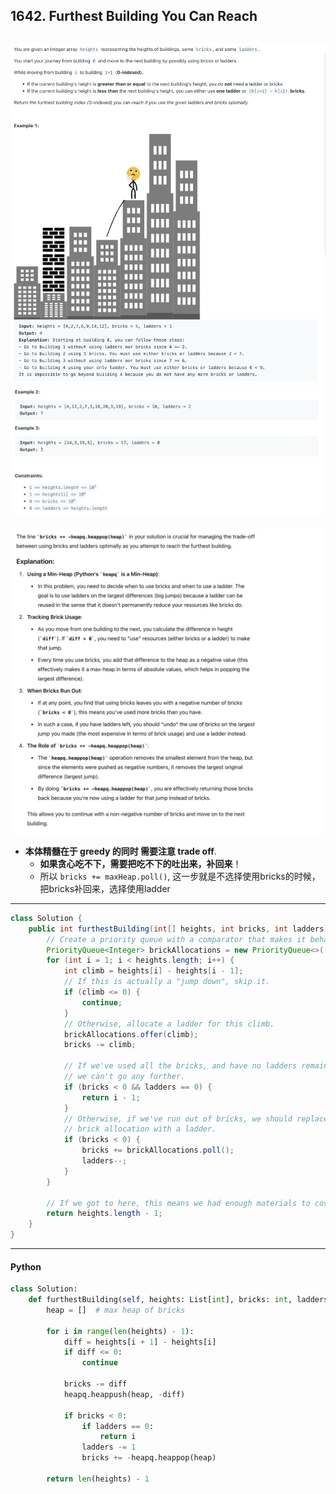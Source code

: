 ## 1642. Furthest Building You Can Reach
![](img/2024-08-25-15-39-42.png)
![](img/2024-08-25-15-40-01.png)
---

![](img/2024-08-25-15-50-57.png)

- **本体精髓在于 greedy 的同时 需要注意 trade off**. 
  - **如果贪心吃不下，需要把吃不下的吐出来，补回来**！
  - 所以 `bricks += maxHeap.poll()`, 这一步就是不选择使用bricks的时候，把bricks补回来，选择使用ladder 
---

```java
class Solution {
    public int furthestBuilding(int[] heights, int bricks, int ladders) {
        // Create a priority queue with a comparator that makes it behave as a max-heap.
        PriorityQueue<Integer> brickAllocations = new PriorityQueue<>((a, b) -> b - a);
        for (int i = 1; i < heights.length; i++) {
            int climb = heights[i] - heights[i - 1];
            // If this is actually a "jump down", skip it.
            if (climb <= 0) {
                continue;
            }
            // Otherwise, allocate a ladder for this climb.
            brickAllocations.offer(climb);
            bricks -= climb;

            // If we've used all the bricks, and have no ladders remaining, then
            // we can't go any further.
            if (bricks < 0 && ladders == 0) {
                return i - 1;
            }
            // Otherwise, if we've run out of bricks, we should replace the largest
            // brick allocation with a ladder.
            if (bricks < 0) {
                bricks += brickAllocations.poll();
                ladders--;
            }
        }

        // If we got to here, this means we had enough materials to cover every climb.
        return heights.length - 1;
    }
}
```
---

#### Python

```py
class Solution:
    def furthestBuilding(self, heights: List[int], bricks: int, ladders: int) -> int:
        heap = []  # max heap of bricks

        for i in range(len(heights) - 1):
            diff = heights[i + 1] - heights[i]
            if diff <= 0:
                continue

            bricks -= diff
            heapq.heappush(heap, -diff)

            if bricks < 0:
                if ladders == 0:
                    return i
                ladders -= 1
                bricks += -heapq.heappop(heap)

        return len(heights) - 1
```